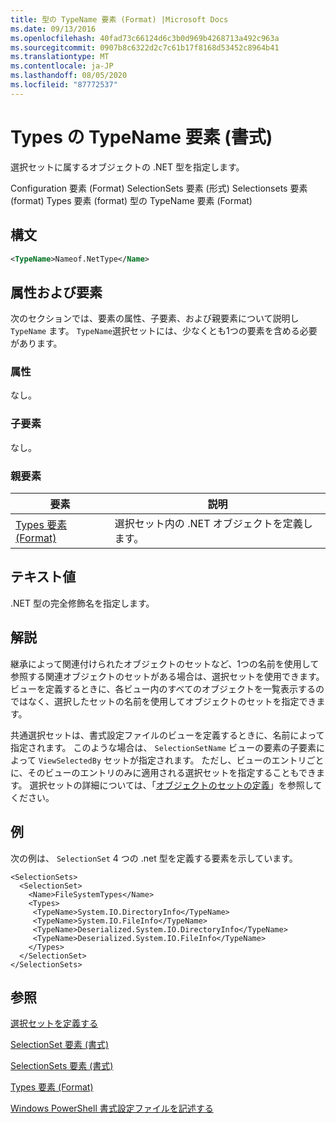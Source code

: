 ```yaml
---
title: 型の TypeName 要素 (Format) |Microsoft Docs
ms.date: 09/13/2016
ms.openlocfilehash: 40fad73c66124d6c3b0d969b4268713a492c963a
ms.sourcegitcommit: 0907b8c6322d2c7c61b17f8168d53452c8964b41
ms.translationtype: MT
ms.contentlocale: ja-JP
ms.lasthandoff: 08/05/2020
ms.locfileid: "87772537"
---
```

# <a name="typename-element-for-types-format"></a>Types の TypeName 要素 (書式)

選択セットに属するオブジェクトの .NET 型を指定します。

Configuration 要素 (Format) SelectionSets 要素 (形式) Selectionsets 要素 (format) Types 要素 (format) 型の TypeName 要素 (Format)

## <a name="syntax"></a>構文

```xml
<TypeName>Nameof.NetType</Name>
```

## <a name="attributes-and-elements"></a>属性および要素

次のセクションでは、要素の属性、子要素、および親要素について説明し `TypeName` ます。 `TypeName`選択セットには、少なくとも1つの要素を含める必要があります。

### <a name="attributes"></a>属性

なし。

### <a name="child-elements"></a>子要素

なし。

### <a name="parent-elements"></a>親要素

|要素|説明|
|-------------|-----------------|
|[Types 要素 (Format)](./types-element-for-selectionset-format.md)|選択セット内の .NET オブジェクトを定義します。|

## <a name="text-value"></a>テキスト値

.NET 型の完全修飾名を指定します。

## <a name="remarks"></a>解説

継承によって関連付けられたオブジェクトのセットなど、1つの名前を使用して参照する関連オブジェクトのセットがある場合は、選択セットを使用できます。 ビューを定義するときに、各ビュー内のすべてのオブジェクトを一覧表示するのではなく、選択したセットの名前を使用してオブジェクトのセットを指定できます。

共通選択セットは、書式設定ファイルのビューを定義するときに、名前によって指定されます。 このような場合は、 `SelectionSetName` ビューの要素の子要素によって `ViewSelectedBy` セットが指定されます。 ただし、ビューのエントリごとに、そのビューのエントリのみに適用される選択セットを指定することもできます。 選択セットの詳細については、「[オブジェクトのセットの定義](./defining-selection-sets.md)」を参照してください。

## <a name="example"></a>例

次の例は、 `SelectionSet` 4 つの .net 型を定義する要素を示しています。

```
<SelectionSets>
  <SelectionSet>
    <Name>FileSystemTypes</Name>
    <Types>
     <TypeName>System.IO.DirectoryInfo</TypeName>
     <TypeName>System.IO.FileInfo</TypeName>
     <TypeName>Deserialized.System.IO.DirectoryInfo</TypeName>
     <TypeName>Deserialized.System.IO.FileInfo</TypeName>
    </Types>
  </SelectionSet>
</SelectionSets>
```

## <a name="see-also"></a>参照

[選択セットを定義する](./defining-selection-sets.md)

[SelectionSet 要素 (書式)](./selectionset-element-format.md)

[SelectionSets 要素 (書式)](./selectionsets-element-format.md)

[Types 要素 (Format)](./types-element-for-selectionset-format.md)

[Windows PowerShell 書式設定ファイルを記述する](./writing-a-powershell-formatting-file.md)
